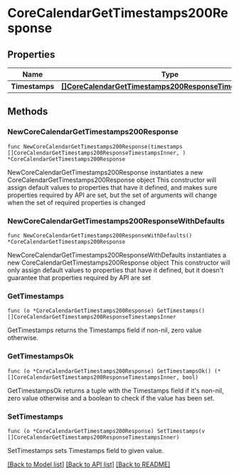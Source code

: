 # CoreCalendarGetTimestamps200Response

## Properties

Name | Type | Description | Notes
------------ | ------------- | ------------- | -------------
**Timestamps** | [**[]CoreCalendarGetTimestamps200ResponseTimestampsInner**](CoreCalendarGetTimestamps200ResponseTimestampsInner.md) |  | 

## Methods

### NewCoreCalendarGetTimestamps200Response

`func NewCoreCalendarGetTimestamps200Response(timestamps []CoreCalendarGetTimestamps200ResponseTimestampsInner, ) *CoreCalendarGetTimestamps200Response`

NewCoreCalendarGetTimestamps200Response instantiates a new CoreCalendarGetTimestamps200Response object
This constructor will assign default values to properties that have it defined,
and makes sure properties required by API are set, but the set of arguments
will change when the set of required properties is changed

### NewCoreCalendarGetTimestamps200ResponseWithDefaults

`func NewCoreCalendarGetTimestamps200ResponseWithDefaults() *CoreCalendarGetTimestamps200Response`

NewCoreCalendarGetTimestamps200ResponseWithDefaults instantiates a new CoreCalendarGetTimestamps200Response object
This constructor will only assign default values to properties that have it defined,
but it doesn't guarantee that properties required by API are set

### GetTimestamps

`func (o *CoreCalendarGetTimestamps200Response) GetTimestamps() []CoreCalendarGetTimestamps200ResponseTimestampsInner`

GetTimestamps returns the Timestamps field if non-nil, zero value otherwise.

### GetTimestampsOk

`func (o *CoreCalendarGetTimestamps200Response) GetTimestampsOk() (*[]CoreCalendarGetTimestamps200ResponseTimestampsInner, bool)`

GetTimestampsOk returns a tuple with the Timestamps field if it's non-nil, zero value otherwise
and a boolean to check if the value has been set.

### SetTimestamps

`func (o *CoreCalendarGetTimestamps200Response) SetTimestamps(v []CoreCalendarGetTimestamps200ResponseTimestampsInner)`

SetTimestamps sets Timestamps field to given value.



[[Back to Model list]](../README.md#documentation-for-models) [[Back to API list]](../README.md#documentation-for-api-endpoints) [[Back to README]](../README.md)


